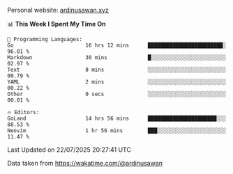 Personal website: [ardinusawan.xyz](https://ardinusawan.xyz)

<!--START_SECTION:waka-->
📊 **This Week I Spent My Time On** 

```text
💬 Programming Languages: 
Go                       16 hrs 12 mins      ████████████████████████░   96.01 % 
Markdown                 30 mins             █░░░░░░░░░░░░░░░░░░░░░░░░   02.97 % 
Text                     8 mins              ░░░░░░░░░░░░░░░░░░░░░░░░░   00.79 % 
YAML                     2 mins              ░░░░░░░░░░░░░░░░░░░░░░░░░   00.22 % 
Other                    0 secs              ░░░░░░░░░░░░░░░░░░░░░░░░░   00.01 % 

🔥 Editors: 
GoLand                   14 hrs 56 mins      ██████████████████████░░░   88.53 % 
Neovim                   1 hr 56 mins        ███░░░░░░░░░░░░░░░░░░░░░░   11.47 % 
```


 Last Updated on 22/07/2025 20:27:41 UTC
<!--END_SECTION:waka-->
Data taken from https://wakatime.com/@ardinusawan
